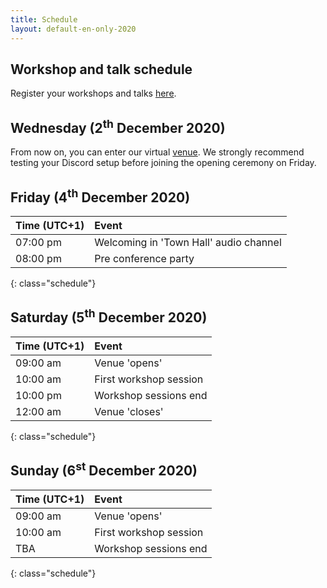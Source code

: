```yaml
---
title: Schedule
layout: default-en-only-2020
---
```


## Workshop and talk schedule

Register your workshops and talks <a href="https://rohow.de/mopad" target="_blank">here</a>.

## Wednesday (2<sup>th</sup> December 2020)

From now on, you can enter our virtual [venue](https://rohow.de/2020/en/venue.html). We strongly recommend testing your
Discord setup before joining the opening ceremony on Friday.

## Friday (4<sup>th</sup> December 2020)

| Time (UTC+1) | Event                           |
| :------  | :-------                            |
| 07:00 pm | Welcoming in 'Town Hall' audio channel |
| 08:00 pm | Pre conference party                |
{: class="schedule"}

## Saturday (5<sup>th</sup> December 2020)

| Time (UTC+1) | Event                     |
| :------  | :-------                      |
| 09:00 am | Venue 'opens'                 |
| 10:00 am | First workshop session        |
| 10:00 pm | Workshop sessions end         |
| 12:00 am | Venue 'closes'                |
{: class="schedule"}

## Sunday (6<sup>st</sup> December 2020)

| Time (UTC+1) | Event                 |
| :------  | :-------                  |
| 09:00 am | Venue 'opens'             |
| 10:00 am | First workshop session    |
| TBA      | Workshop sessions end     |
{: class="schedule"}

